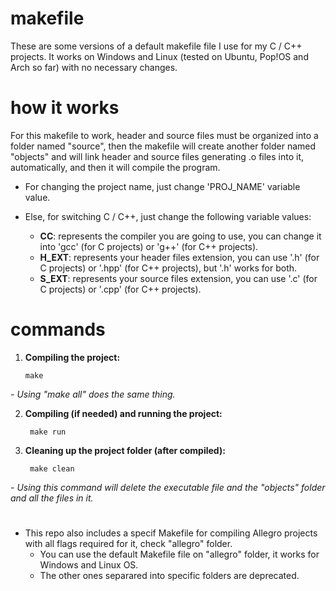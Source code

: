 # makefile

These are some versions of a default makefile file I use for my C / C++ projects. It works on Windows and Linux (tested on Ubuntu, Pop!OS and Arch so far) with no necessary changes.

# how it works

For this makefile to work, header and source files must be organized into a folder named "source", then the makefile will create another folder named "objects" and will link header and source files generating .o files into it, automatically, and then it will compile the program.

* For changing the project name, just change 'PROJ_NAME' variable value.

* Else, for switching C / C++, just change the following variable values:

  * **CC**: represents the compiler you are going to use, you can change it into 'gcc' (for C projects) or 'g++' (for C++ projects).
  * **H_EXT**: represents your header files extension, you can use '.h' (for C projects) or '.hpp' (for C++ projects), but '.h' works for both.
  * **S_EXT**: represents your source files extension, you can use '.c' (for C projects) or '.cpp' (for C++ projects).

# commands

1) **Compiling the project:**

       make
_- Using "make all" does the same thing._

2) **Compiling (if needed) and running the project:**

        make run

3) **Cleaning up the project folder (after compiled):**

        make clean
_- Using this command will delete the executable file and the "objects" folder and all the files in it._

#
* This repo also includes a specif Makefile for compiling Allegro projects with all flags required for it, check "allegro" folder.
  * You can use the default Makefile file on "allegro" folder, it works for Windows and Linux OS. 
  * The other ones separared into specific folders are deprecated.
